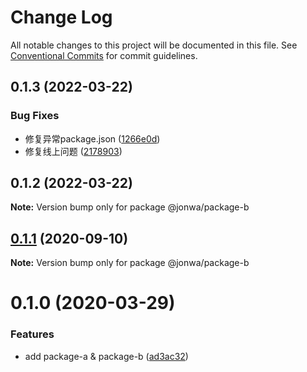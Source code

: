 # Change Log

All notable changes to this project will be documented in this file.
See [Conventional Commits](https://conventionalcommits.org) for commit guidelines.

## 0.1.3 (2022-03-22)


### Bug Fixes

* 修复异常package.json ([1266e0d](https://github.com/leomYili/test-lerna-release-workflow/commit/1266e0da60f2b7ae0231e75ed77386583f27f6b7))
* 修复线上问题 ([2178903](https://github.com/leomYili/test-lerna-release-workflow/commit/21789031b07c9bc8738ebe57f98f0835f7dda79a))





## 0.1.2 (2022-03-22)

**Note:** Version bump only for package @jonwa/package-b





## [0.1.1](https://github.com/jonwa/lerna-release-workflow/compare/@jonwa/package-b@0.1.0...@jonwa/package-b@0.1.1) (2020-09-10)

**Note:** Version bump only for package @jonwa/package-b





# 0.1.0 (2020-03-29)


### Features

* add package-a & package-b ([ad3ac32](https://github.com/jonwa/lerna-release-workflow/commit/ad3ac32b960f58ca7618a3d08a28295a4fabcccb))
